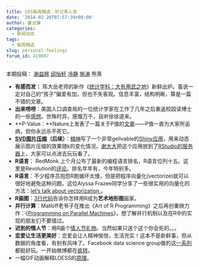 ```yaml
---
title: COS每周精选：听过来人说
date: '2014-02-20T07:57:39+00:00'
author: 霍志骥
categories:
  - 新闻动态
tags:
  - 每周精选
slug: personal-feelings
forum_id: 419007
---
```


本期投稿： [谢益辉](http://yihui.name/) [邱怡轩](http://yixuan.cos.name/cn/) [冷静](http://www.weibo.com/p/1005051756465937/home?from=page_100505&mod=TAB#place) [施涛](http://blog.cos.name/taoshi) 熊熹

  * **有感而发：** 陈大岳老师的新作《[统计学科：大有用武之地](http://epaper.gmw.cn/gmrb/html/2014-02/18/nw.D110000gmrb_20140218_1-13.htm?div=-1)》新鲜出炉。虽说一定对自己的“孩子”偏爱有加，但也不失客观。信息丰富，结构明晰，算是一篇不错的文章。
  * **出来唠唠**：美国人口调查局的一位统计学家在工作了几年之后重返校园读博士的一些[感想](http://civilstat.com/?p=1433)。世殊时异，感慨万千，且听徐徐道来。
  * **P-Value：**Nature上发表了一篇关于P值的[文章](http://www.nature.com/news/scientific-method-statistical-errors-1.14700)——P值一直为大家所诟病，但你永远杀不死它。
  * **[SVD图片压缩](/2014/02/svd-and-image-compression/)（后续）**：[楠神](https://github.com/road2stat)写了一个非常gelivable的[Shiny应用](https://github.com/road2stat/imgsvd)，用来动态展示图片压缩的效果随k的变化情况。[谢大大](http://yihui.name/)把这个应用放到了[RStudio的服务器](https://yihui.shinyapps.io/imgsvd/)上，大家可以点进去玩玩看了。
  * **R语言**： RedMonk 上个月公布了最新的编程语言排名，R语言位列十五。这里是Revolution的[评论](http://redmonk.com/sogrady/2014/01/22/language-rankings-1-14/)。排名年年有，今年特别多。
  * **R语言**：不少程序员抱怨R跑循环太慢，但是把程序向量化(vectorize)就可以很好地避免这种问题。这位Alyssa Frazee同学分享了一些很实用的向量化的方法：[let’s talk about vectorization ](http://alyssafrazee.com/vectorization.html)。
  * **R画图**：[3行代码](http://geotheory.co.uk/blog/2014/02/07/visualising-topography/)告诉你怎样用R成为**艺术地形图**画家。
  * **并行计算**：Matloff老爷子在推出《Art of R Programming》之后再创重磅力作：《[Programming on Parallel Machines](http://heather.cs.ucdavis.edu/~matloff/158/PLN/ParProcBook.pdf)》，想了解并行机制以及在R中的实现的朋友们不要错过。
  * **迟到的情人节**：用R画个[情人节礼物](http://stackoverflow.com/questions/8082429/plot-a-heart-in-r)。当然如果只送个这个你会死的。。。
  * **恋爱让生活更美好**：恋爱会让人精神愉悦，生活充实！这本不是新鲜事，但从数据的角度看，有别有风味了。Facebook data science group做的这[一系列](https://www.facebook.com/data/posts/10152217010993415)都挺好玩。一开始微博都在[疯转](http://www.weibo.com/2968634427/Ax8NUeZNR)。
  * 一幅GIF动画解释LOESS的[原理](http://simplystatistics.org/2014/02/13/loess-explained-in-a-gif/)。
